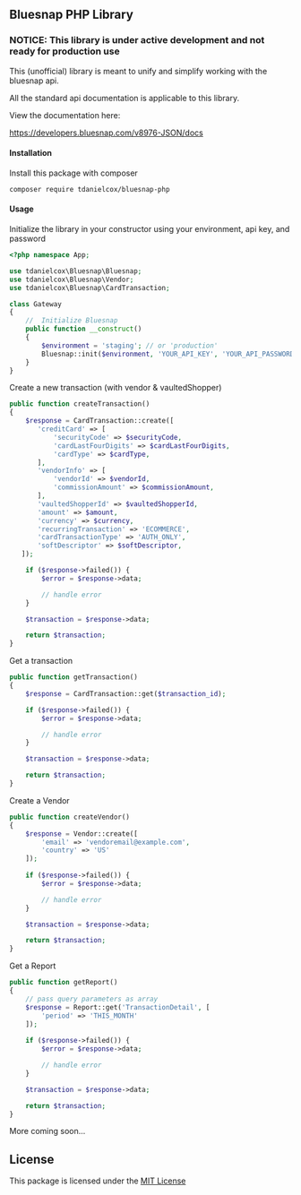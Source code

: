 ## Bluesnap PHP Library

### NOTICE: This library is under active development and not ready for production use

This (unofficial) library is meant to unify and simplify working with the bluesnap api. 

All the standard api documentation is applicable to this library. 

View the documentation here:

https://developers.bluesnap.com/v8976-JSON/docs

#### Installation

Install this package with composer

```shell
composer require tdanielcox/bluesnap-php
```

#### Usage

Initialize the library in your constructor using your environment, api key, and password

```php
<?php namespace App;

use tdanielcox\Bluesnap\Bluesnap;
use tdanielcox\Bluesnap\Vendor;
use tdanielcox\Bluesnap\CardTransaction;

class Gateway 
{
    //  Initialize Bluesnap
    public function __construct() 
    {
        $environment = 'staging'; // or 'production'        
        Bluesnap::init($environment, 'YOUR_API_KEY', 'YOUR_API_PASSWORD');
    }
}
```

Create a new transaction (with vendor & vaultedShopper)

```php    
public function createTransaction()
{        
    $response = CardTransaction::create([
       'creditCard' => [
           'securityCode' => $securityCode,
           'cardLastFourDigits' => $cardLastFourDigits,
           'cardType' => $cardType,
       ],
       'vendorInfo' => [
           'vendorId' => $vendorId,
           'commissionAmount' => $commissionAmount,
       ],
       'vaultedShopperId' => $vaultedShopperId,
       'amount' => $amount,
       'currency' => $currency,
       'recurringTransaction' => 'ECOMMERCE',
       'cardTransactionType' => 'AUTH_ONLY',
       'softDescriptor' => $softDescriptor,
   ]);

    if ($response->failed()) {
        $error = $response->data;

        // handle error
    }

    $transaction = $response->data;

    return $transaction;
}
```

Get a transaction

```php    
public function getTransaction()
{        
    $response = CardTransaction::get($transaction_id);

    if ($response->failed()) {
        $error = $response->data;

        // handle error
    }

    $transaction = $response->data;

    return $transaction;
}
```

Create a Vendor

```php
public function createVendor()
{
    $response = Vendor::create([
        'email' => 'vendoremail@example.com',
        'country' => 'US'
    ]);
    
    if ($response->failed()) {
        $error = $response->data;

        // handle error
    }

    $transaction = $response->data;

    return $transaction;
}
```

Get a Report

```php
public function getReport()
{
    // pass query parameters as array
    $response = Report::get('TransactionDetail', [
        'period' => 'THIS_MONTH'
    ]);
    
    if ($response->failed()) {
        $error = $response->data;

        // handle error
    }

    $transaction = $response->data;

    return $transaction;
}
```

More coming soon...

## License
This package is licensed under the [MIT License](https://github.com/tdanielcox/bluesnap-php/blob/master/LICENSE)
